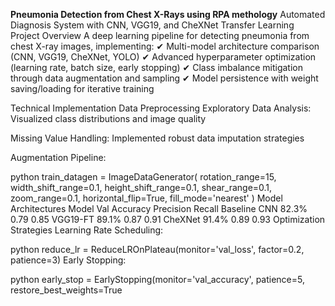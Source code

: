 **Pneumonia Detection from Chest X-Rays using RPA methology**
Automated Diagnosis System with CNN, VGG19, and CheXNet Transfer Learning
Project Overview
A deep learning pipeline for detecting pneumonia from chest X-ray images, implementing:
✔ Multi-model architecture comparison (CNN, VGG19, CheXNet, YOLO)
✔ Advanced hyperparameter optimization (learning rate, batch size, early stopping)
✔ Class imbalance mitigation through data augmentation and sampling
✔ Model persistence with weight saving/loading for iterative training

Technical Implementation
Data Preprocessing
Exploratory Data Analysis: Visualized class distributions and image quality

Missing Value Handling: Implemented robust data imputation strategies

Augmentation Pipeline:

python
train_datagen = ImageDataGenerator(
    rotation_range=15,
    width_shift_range=0.1,
    height_shift_range=0.1,
    shear_range=0.1,
    zoom_range=0.1,
    horizontal_flip=True,
    fill_mode='nearest'
)
Model Architectures
Model	Val Accuracy	Precision	Recall
Baseline CNN	82.3%	0.79	0.85
VGG19-FT	89.1%	0.87	0.91
CheXNet	91.4%	0.89	0.93
Optimization Strategies
Learning Rate Scheduling:

python
reduce_lr = ReduceLROnPlateau(monitor='val_loss', factor=0.2, patience=3)
Early Stopping:

python
early_stop = EarlyStopping(monitor='val_accuracy', patience=5, restore_best_weights=True
